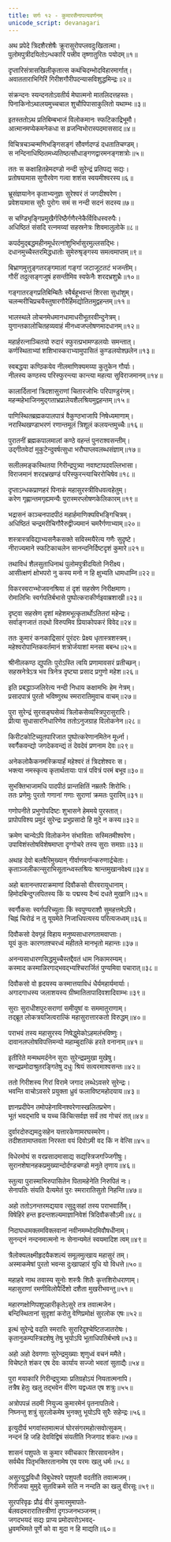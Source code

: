 ```yaml
---
title: सर्गः १२ - कुमारसैनापत्यवर्णनम्
unicode_script: devanagari
---
```

<div class="audioEmbed" caption="वेदभूमिपाठः" src="https://archive.org/download/kuMArasambhava-mUlam-vedabhoomi.org/KumaraSambhava-Sarga12-1-15.mp3"></div>

अथ प्रपेदे त्रिदशैरशेषैः क्रूरासुरोपप्लवदुःखितात्मा।  
पुलोमपुत्रीदयितोऽन्धकारिं पत्त्रीव तृष्णातुरितः पयोदम्॥१॥

दृप्तारिसंत्रासखिलीकृतात्स कथंचिदम्भोदविहारमार्गात्।  
अवातताराभिगिरिं गिरीशगौरीपदन्यासविशुद्धमिन्द्रः॥२॥

संक्रन्दनः स्यन्दनतोऽवतीर्य मेघात्मनो मातलिदत्तहस्तः।  
पिनाकिनोऽथालयमुच्चचाल शुचौपिपासाकुलितो यथाम्भः॥३॥

इतस्ततोऽथ प्रतिबिम्बभाजं विलोकमानः स्फटिकाद्रिभूमौ।  
आत्मानमप्येकमनेकधा स व्रजन्विभोरास्पदमाससाद॥४॥

विचित्रचञ्चन्मणिभङ्गिसङ्गं सौवर्णदण्डं दधतातिचण्डम्।  
स नन्दिनाधिष्ठितमध्यतिष्ठत्सौधाङ्गणद्वारमनङ्गशत्रोः॥५॥

ततः स कक्षाहितहेमदण्डो नन्दी सुरेन्द्रं प्रतिपद्य सद्यः।  
प्रतोषयामास सुगौरवेण गत्वा शशंस स्वयमीश्वरस्य॥६॥

भ्रूसंज्ञयानेन कृताभ्यनुज्ञः सुरेश्वरं तं जगदीश्वरेण।  
प्रवेशयामास सुरैः पुरोगः समं स नन्दी सदनं सदस्य॥७॥

स चण्डिभृङ्गिप्रमुखैर्गरिष्ठैर्गणैरनेकैर्विविधस्वरुपैः।  
अधिष्ठितं संसदि रत्नमय्यां सहस्रनेत्रः शिवमालुलोके॥८॥

कपर्दमुद्बद्धमहीनमूर्धरत्नांशुभिर्भासुरमुल्लसद्भिः।  
दधानमुच्चैस्तरमिद्धधातोः सुमेरुश्रृङ्गस्य समत्वमाप्तम्॥९॥

बिभ्राणमुत्तुङ्गतरङ्गमालां गङ्गां जटाजूटतटं भजन्तीम्।  
गौरीं तदुत्सङ्गजुषं हसन्तीमिव स्वफेनैः शरदभ्रशुभ्रैः॥१०॥

गङ्गातरङ्गप्रतिबिम्बितैः स्वैर्बहूभवन्तं शिरसा सुधांशुम्।  
चलन्मरीचिप्रचयैस्तुषारगौरैर्हिमद्योतितमुद्वहन्तम्॥११॥

भालस्थले लोचनमेधमानधामाधरीभूतरवीन्दुनेत्रम्।  
युगान्तकालोचितहव्यवाहं मीनध्वजप्लोषणमादधानम्॥१२॥

महार्हरत्नाञ्चितयो रुदारं स्फुरत्प्रभामण्डलयोः समन्तात्।  
कर्णस्थिताभ्यां शशिभास्कराभ्यामुपासितं कुण्डलयोश्छलेन॥१३॥

स्वबद्धया कण्ठिकयेव नीलमाणिक्यमय्या कुतुकेन गौर्याः।  
नीलस्य कण्ठस्य परिस्फुरन्त्या कान्त्या महत्या सुविराजमानम्॥१४॥

कालार्दितानां त्रिदशासुराणां चितारजोभिः परिपाण्डुरंगम्।  
महन्महेभाजिनमुद्गताभ्रप्रालेयशैलश्रियमुद्वहन्तम्॥१५॥

<div class="audioEmbed" caption="वेदभूमिपाठः" src="https://archive.org/download/kuMArasambhava-mUlam-vedabhoomi.org/KumaraSambhava-Sarga12-16-30.mp3"></div>

पाणिस्थितब्रह्मकपालपात्रं वैकुण्ठभाजापि निषेध्यमाणाम्।  
नरास्थिखण्डाभरणं रणान्तमूलं त्रिशूलं कलयन्तमुच्चैः॥१६॥

पुरातनीं ब्रह्मकपालमालां कण्ठे वहन्तं पुनराश्वसन्तीम्।  
उद्गीतवेदां मुकुटेन्दुवर्षत्सुधा भरौघाप्लवलब्धसंज्ञाम्॥१७॥

सलीलमङ्कस्थितया गिरीन्द्रपुत्र्या नवाष्टापदवल्लिभासा।  
विराजमानं शरदभ्रखण्डं परिस्फुरन्त्याचिररोचिषेव॥१८॥

दृप्ताऽन्धकप्राणहरं पिनाकं महासुरस्त्रीविधवत्वहेतुम्।  
करेण गृह्णान्तमगृह्यमन्यैः पुरास्मरप्लोषणकेलिकारम्॥१९॥

भद्रासनं काञ्चनपादपीठं महार्हमाणिक्यविभङ्गिचित्रम्।  
अधिष्ठितं चन्द्रमरीचिगौरैरुद्वीज्यमानं चमरैर्गणाभ्याम्॥२०॥

शस्त्रास्त्रविद्याभ्यसनैकसक्ते सविस्मयैरेत्य गणैः सुदृष्टे।  
नीराज्यमाने स्फटिकाचलेन सानन्दनिर्दिष्टदृशं कुमारे॥२१॥

तथाविधं शैलसुताधिनाथं पुलोमपुत्रीदयितो निरीक्ष्य।  
आसीत्क्षणं क्षोभपरो नु कस्य मनो न हि क्षुभ्यति धामधाम्नि॥२२॥

विकरस्वराभ्भोजवनश्रिया तं दृशं सहस्रेण निरीक्षमाणः।  
रोमालिभिः स्वर्गपतिर्बभासे पुष्पोत्कराकीर्णइवाम्रशाखी॥२३॥

दृष्ट्वा सहस्रेण दृशां महेशमभूत्कृतार्थोऽतितरां महेन्द्रः।  
सर्वाङ्गजातं तदथो विरुपमिव प्रियाकोपकरं विवेद॥२४॥

ततः कुमारं कनकाद्रिसारं पुरंदरः प्रेक्ष्य धृतास्त्रशस्त्रम्।  
महेश्वरोपान्तिकवर्तमानं शत्रोर्जयाशां मनसा बबन्ध॥२५॥

श्रीनीलकण्ठ द्युपतिः पुरोऽस्ति त्वयि प्रणामावसरं प्रतीच्छन्।  
सहस्रनेत्रेऽत्र भव त्रिनेत्र दृष्ट्या प्रसाद प्रगुणो महेश॥२६॥

इति प्रबद्धाञ्जलिरेत्य नन्दी निधाय कक्षामभिः हेम नेत्रम्।  
प्रसादपात्रं पुरतो भविष्णुरथ स्मरारातिमुवाच वाचम्॥२७॥

पुरा सुरेन्द्रं सुरसङ्घसेव्यं त्रिलोकसेव्यस्त्रिपुरासुरारिः।  
प्रीत्या सुधासारनिधारिणेव ततोऽनुजग्राह विलोकनेन॥२८॥

किरीटकोटिच्युतपारिजात पुष्पोत्करेणानमितेन मूर्ध्ना।  
स्वर्गैकवन्द्यो जगदेकवन्द्यं तं देवदेवं प्रणनाम देवः॥२९॥

अनेकलोकैकनमस्क्रियार्हं महेश्वरं तं त्रिदशेश्वरः स।  
भक्त्या नमस्कृत्य कृतार्थतायाः पात्रं पवित्रं परमं बभूव॥३०॥

<div class="audioEmbed" caption="वेदभूमिपाठः" src="https://archive.org/download/kuMArasambhava-mUlam-vedabhoomi.org/KumaraSambhava-Sarga12-31-45.mp3"></div>

सुभक्तिभाजामधि पादपीठं प्रान्तक्षितिं नम्रतरैः शिरोभिः।  
ततः प्रणेमुः पुरतो गणानां गणाः सुराणां क्रमतः पुरारिम्॥३१॥

गणोपनीते प्रभुणोपदिष्टः शुभासने हेममये पुरस्तात्।  
प्रापोपविश्य प्रमुदं सुरेन्द्रः प्रभुप्रसादो हि मुदे न कस्य॥३२॥

क्रमेण चान्येऽपि विलोकनेन संभाविताः सस्मितमीश्वरेण।  
उपाविशंस्तोषविशेषमाप्ता दृग्गोचरे तस्य सुराः समग्राः॥३३॥

अथाह देवो बलवैरिमुख्यान् गीर्वाणवर्गान्करुणार्द्रचेताः।  
कृताञ्जलीकान्सुराभिसूतान्ध्वस्तश्रियः श्रान्तमुखानवेक्ष्य॥३४॥

अहो बतानन्तपराक्रमाणां दिवौकसो वीरवरायुधानाम्।  
हिमोदबिन्दुग्लपितस्य किं यः पद्मस्य दैन्यं दधते मुखानि॥३५॥

स्वर्गौकसः स्वर्गपरिच्युताः किं स्वपुण्यराशौ सुमहत्तमेऽपि।  
चिह्नं चिरोढं न तु यूयमेते निजाधिपत्यस्य परित्यजध्वम्॥३६॥

दिवौकसो देवगृहं विहाय मनुष्यसाधारणतामवाप्ताः।  
यूयं कुतः कारणतश्चरध्वं महीतले मानभृतो महान्तः॥३७॥

अनन्यसाधारणसिद्धमुच्चैस्तद्दैवतं धाम निकामरम्यम्।  
कस्माद कस्मान्निरगाद्भवद्भ्यश्चिरार्जितं पुण्यमिवा पचारात्॥३८॥

दिवौकसो वो हृदयस्य कस्मात्तयाविधं धैर्यमहार्यमार्याः।  
अगादगाधस्य जलाशयस्य ग्रीष्मातितापादिवशादिवाम्भः॥३९॥

सुराः सुराधीशपुरःसराणां समीयुषां वः सममातुराणाम्।  
तद्ब्रूत लोकत्रयजित्वरात्किं महासुरात्तारकतो विरुद्धम्॥४०॥

पराभवं तस्य महासुरस्य निषेद्धुमेकोऽहमलंभविष्णुः।  
दावानलप्लोषविपत्तिमन्यो महाम्बुदात्किं हरते वनानाम्॥४१॥

इतीरिते मन्मथमर्दनेन सुराः सुरेन्द्रप्रमुखा मुखेषु।  
सान्द्रप्रमोदाश्रुतरङ्गितेषु दधुः श्रियं सत्वरमाश्वसन्तः॥४२॥

ततो गिरीशस्य गिरां विरामे जगाद लब्धेऽवसरे सुरेन्द्रः।  
भवन्ति वाचोऽवसरे प्रयुक्ता ध्रुवं फलाविष्टमहोदयाय॥४३॥

ज्ञानप्रदीपेन तमोपहेनाविनश्वरेणास्खलितप्रभेण।  
भूतं भवद्भावि च यच्च किंचित्सर्वज्ञ सर्वं तव गोचरं तत्॥४४॥

दुर्वारदोरुद्यमदुःसहेन यत्तारकेणामरघस्मरेण।  
तदीशतामाप्तवता निरस्ता वयं दिवोऽमी वद किं न वेत्सि॥४५॥

<div class="audioEmbed" caption="वेदभूमिपाठः" src="https://archive.org/download/kuMArasambhava-mUlam-vedabhoomi.org/KumaraSambhava-Sarga12-46-60.mp3"></div>

विधेरमोघं स वरप्रसादमासाद्य सद्यस्त्रिजगज्जिगीषुः।  
सुरानशेषानहकप्रमुख्यान्दोर्दण्डचण्डो मनुते तृणाय॥४६॥

स्तुत्या पुरास्माभिरुपासितेन पितामहेनेति निरुपितं नः।  
सेनापतिः संयति दैत्यमेतं पुरः स्मरारातिसुतो निहन्ति॥४७॥

अहो ततोऽनन्तरमद्ययाव त्सुदुःसहां तस्य पराभवार्तिम्।  
विषेहिरे हन्त हृदन्तशल्यमाज्ञानिवेशं त्रिदिवौकसौऽमी॥४८॥

निदाघधामक्लमविक्लवानां नवीनमम्भोदमिवौषधीनाम्।  
सुनन्दनं नन्दनमात्मनो नः सेनान्यमेतं स्वयमादिश त्वम्॥४९॥

त्रैलोक्यलक्ष्मीहृदयैकशल्यं समूलमुत्खाय महासुरं तम्।  
अस्माकमेषां पुरतो भवन्स दुःखापहारं युधि यो विधत्ते॥५०॥

महाहवे नाथ तवास्य सूनोः शस्त्रैः शितैः कृत्तशिरोधराणाम्।  
महासुराणां रमणीविलोपैर्दिशो दशैता मुखरीभवन्तु॥५१॥

महारणक्षोणिपशूपहारीकृतेऽसुरे तत्र तवात्मजेन।  
बन्दिस्थितानां सुदृशां करोतु वेणिप्रमोक्षं सुरलोक एषः॥५२॥

इत्थं सुरेन्द्रे वदति स्मरारिः सुरारिदुश्चेष्टितजातरोषः।  
कृतानुकम्पस्त्रिदशेषु तेषु भूयोऽपि भूताधिपतिर्बभाषे॥५३॥

अहो अहो देवगणाः सुरेन्द्रमुख्याः शृणुध्वं वचनं ममैते।  
विचेष्टते शंकर एष देवः कार्याय सज्जो भवतां सुताद्यैः॥५४॥

पुरा मयाकारि गिरीन्द्रपुत्र्याः प्रतिग्रहोऽयं नियतात्मनापि।  
तत्रैष हेतुः खलु तद्भवेन वीरेण यद्वध्यत एष शत्रुः॥५५॥

अत्रोपपन्नं तदमी नियुज्य कुमारमेनं पृतनापतित्वे।  
निघ्नन्तु शत्रुं सुरलोकमेष भुनक्तु भूयोऽपि सुरैः सहेन्द्रः॥५६॥

इत्युदीर्य भगवांस्तमात्मजं घोरसंगरमहोत्सवोत्सुकम्।  
नन्दनं हि जहि देवविद्विषं संयतीति निजगाद शंकरः॥५७॥

शासनं पशुपतेः स कुमार स्वीचकार शिरसावनतेन।  
सर्वथैव पितृभक्तिरतानामेष एव परमः खलु धर्मः॥५८॥

असुरयुद्धविधौ विबुधेश्वरे पशुपतौ वदतीति तवात्मजम्।  
गिरीजया मुमुदे सुतविक्रमे सति न नन्दति का खलु वीरसूः॥५९॥

सुरपरिवृढः प्रौढं वीरं कुमारमुमापते-  
र्बलवदमरारातिस्त्रीणां दृगञ्जनभञ्जनम्।  
जगदभयदं सद्यः प्राप्य प्रमोदपरोऽभवद्-  
ध्रुवमभिमते पूर्णे को वा मुदा न हि माद्यति॥६०॥
